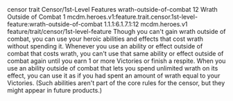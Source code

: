 <ability>
  <metadata>
    <class>censor</class>
    <feature_type>trait</feature_type>
    <file_dpath>Censor/1st-Level Features</file_dpath>
    <item_id>wrath-outside-of-combat</item_id>
    <item_index>12</item_index>
    <item_name>Wrath Outside of Combat</item_name>
    <level>1</level>
    <scc>mcdm.heroes.v1:feature.trait.censor.1st-level-feature:wrath-outside-of-combat</scc>
    <scdc>1.1.1:6.1.7.1:12</scdc>
    <source>mcdm.heroes.v1</source>
    <type>feature/trait/censor/1st-level-feature</type>
  </metadata>
  <effects>
    <effect type="mundane">Though you can&apos;t gain wrath outside of combat, you can use your heroic abilities and effects that cost wrath without spending it. Whenever you use an ability or effect outside of combat that costs wrath, you can&apos;t use that same ability or effect outside of combat again until you earn 1 or more Victories or finish a respite.
When you use an ability outside of combat that lets you spend unlimited wrath on its effect, you can use it as if you had spent an amount of wrath equal to your Victories. (Such abilities aren&apos;t part of the core rules for the censor, but they might appear in future products.)</effect>
  </effects>
</ability>

